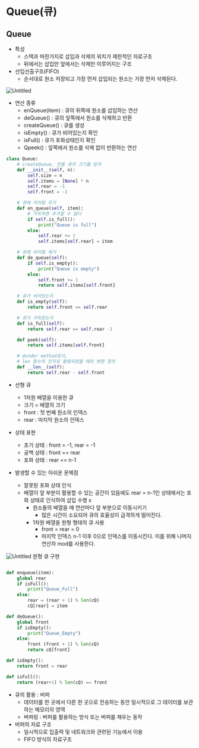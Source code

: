 # Queue(큐)

## Queue

- 특성
    - 스택과 마찬가지로 삽입과 삭제의 위치가 제한적인 자료구조
    - 뒤에서는 삽입만 앞에서는 삭제만 이루어지는 구조
- 선입선출구조(FIFO)
    - 순서대로 원소 저장되고 가장 먼저 삽입되는 원소는 가장 먼저 삭제된다.

![Untitled](https://s3.us-west-2.amazonaws.com/secure.notion-static.com/57fca3da-0216-4725-a341-6062e725e665/Untitled.png?X-Amz-Algorithm=AWS4-HMAC-SHA256&X-Amz-Content-Sha256=UNSIGNED-PAYLOAD&X-Amz-Credential=AKIAT73L2G45EIPT3X45%2F20230225%2Fus-west-2%2Fs3%2Faws4_request&X-Amz-Date=20230225T013735Z&X-Amz-Expires=86400&X-Amz-Signature=16a826b35c42fa787c6ddfa7370d66b8f33c068c585cd8cc9765be1dc70349fd&X-Amz-SignedHeaders=host&response-content-disposition=filename%3D%22Untitled.png%22&x-id=GetObject
)
- 연산 종류
    - enQueue(item) : 큐의 뒤쪽에 원소를 삽입하는 연산
    - deQueue() : 큐의 앞쪽에서 원소를 삭제하고 반환
    - createQueue() : 큐를 생성
    - isEmpty() : 큐가 비어있는지 확인
    - isFull() : 큐가 포화상태인지 확인
    - Qpeek() : 앞쪽에서 원소를 삭제 없이 반환하는 연산

```python
class Queue:
    # createQueue, 만들 큐의 크기를 받자
    def __init__(self, n):
        self.size = n
        self.items = [None] * n
        self.rear = -1
        self.front = -1

    # 큐에 아이템 추가
    def en_queue(self, item):
        # 가득차면 추가할 수 없다
        if self.is_full():
            print("Queue is full")
        else:
            self.rear += 1
            self.items[self.rear] = item

    # 큐에 아이템 제거
    def de_queue(self):
        if self.is_empty():
            print("Queue is empty")
        else:
            self.front += 1
            return self.items[self.front]

    # 큐가 비어있는지
    def is_empty(self):
        return self.front == self.rear

    # 큐가 가득찼는지
    def is_full(self):
        return self.rear == self.rear -1

    def peek(self):
        return self.items[self.front]

    # dunder method로서,
    # len 함수의 인자로 활용되었을 때의 변환 정의
    def __len__(self):
        return self.rear - self.front
```

- 선형 큐
    - 1차원 배열을 이용한 큐
    - 크기 = 배열의 크기
    - front  : 첫 번째 원소의 인덱스
    - rear :  마지막 원소의 인덱스
- 상태 표현
    - 초기 상태 : front = -1, rear = -1
    - 공백 상태 : front == rear
    - 포화 상태 : rear == n-1

- 발생할 수 있는 아쉬운 문제점
    - 잘못된 포화 상태 인식
    - 배열이 앞 부분이 활용할 수 있는 공간이 있음에도 rear = n-1인 상태에서는 포화 상태로 인식하여 삽입 수행 x
        - 원소들의 배열을 매 연산마다 앞 부분으로 이동시키기
            - 많은 시간이 소요되어 큐의 효율성이 급격하게 떨어진다.
        - 1차원 배열을 원형 형태의 큐 사용
            - front = rear = 0
            - 마지막 인덱스 n-1 이후 0으로 인덱스를 이동시킨다. 이를 위해 나머지 연산자 mod를 사용한다.

![Untitled](https://s3.us-west-2.amazonaws.com/secure.notion-static.com/ca48c4d9-8340-47bb-b4cf-4f307ae306b8/Untitled.png?X-Amz-Algorithm=AWS4-HMAC-SHA256&X-Amz-Content-Sha256=UNSIGNED-PAYLOAD&X-Amz-Credential=AKIAT73L2G45EIPT3X45%2F20230225%2Fus-west-2%2Fs3%2Faws4_request&X-Amz-Date=20230225T013843Z&X-Amz-Expires=86400&X-Amz-Signature=2a1047a502550339aa740021f0b74af5f826759c13c09733641972a57b4f0796&X-Amz-SignedHeaders=host&response-content-disposition=filename%3D%22Untitled.png%22&x-id=GetObject)
원형 큐 구현

```python

def enqueue(item):
    global rear
    if isFull():
        print("Queue_Full")
    else:
        rear = (rear + 1) % len(cQ)
        cQ[rear] = item

def deQueue():
    global front
    if isEmpty():
        print("Queue_Empty")
    else:
        front (front + 1) % len(cQ)
        return cQ[front]

def isEmpty():
    return front = rear

def isFull():
    return (rear+1) % len(cQ) == front

```

- 큐의 활용 : 버퍼
    - 데이터를 한 곳에서 다른 한 곳으로 전송하는 동안 일시적으로 그 데이터를 보관하는 메모리의 영역
    - 버퍼링 : 버퍼를 활용하는 방식 또는 버퍼를 채우는 동작
- 버퍼의 자료 구조
    - 일시적으로 입출력 및 네트워크와 관련된 기능에서 이용
    - FIFO 방식의 자료구조